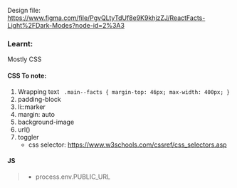 Design file: https://www.figma.com/file/PgvQLtyTdUf8e9K9khjzZJ/ReactFacts-Light%2FDark-Modes?node-id=2%3A3

### Learnt:

Mostly CSS

#### CSS To note:

1. Wrapping text
   ` .main--facts { margin-top: 46px; max-width: 400px; }`
2. padding-block
3. li::marker
4. margin: auto
5. background-image
6. url()
7. toggler
   - css selector: https://www.w3schools.com/cssref/css_selectors.asp

#### JS

> - process.env.PUBLIC_URL
